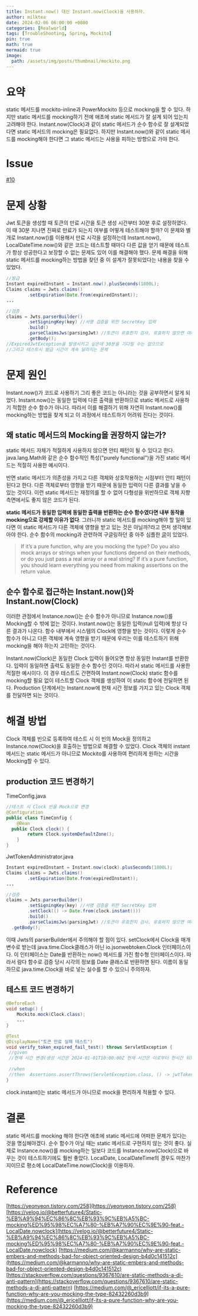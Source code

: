 ```yaml
---
title: Instant.now() 대신 Instant.now(Clock)을 사용하자.
author: milktea
date: 2024-02-06 06:00:00 +0800
categories: [Realworld]
tags: [TroubleShooting, Spring, Mockito]
pin: true
math: true
mermaid: true
image:
  path: /assets/img/posts/thumbnail/mockito.png
---
```



# 요약
static 메서드를 mockito-inline과 PowerMockito 등으로 mocking을 할 수 있다.
하지만 static 메서드를 mocking하기 전에 애초에 static 메서드가 잘 설계 되어 있는지 고려해야 한다.
Instant.now(Clock)과 같이 static 메서드가 순수 함수로 잘 설계되었다면 static 메서드의 mocking은 필요없다.
하지만 Instant.now()와 같이 static 메서드를 mocking해야 한다면 그 static 메서드는 사용을 피하는 방향으로 가야 한다.

# Issue
[#10](https://github.com/MilkTea24/realworld-backend/issues/10)

# 문제 상황
Jwt 토큰을 생성할 때 토큰의 만료 시간을 토큰 생성 시간부터 30분 후로 설정하였다.
이 때 30분 지나면 진짜로 만료가 되는지 여부를 어떻게 테스트해야 할까?
이 문제와 별개로 Instant.now()를 이용해서 만료 시각을 설정하는데 Instant.now(), LocalDateTime.now()와 같은 코드는 테스트할 때마다 다른 값을 얻기 때문에 테스트가 항상 성공한다고 보장할 수 없는 문제도 있어 이를 해결해야 했다.
문제 해결을 위해 static 메서드를 mocking하는 방법을 찾던 중 이 설계가 잘못되었다는 내용을 찾을 수 있었다.
```java
//발급
Instant expiredInstant = Instant.now().plusSeconds(1800L);  
Claims claims = Jwts.claims()  
        .setExpiration(Date.from(expiredInstant));
...

//검증
claims = Jwts.parserBuilder()  
        .setSigningKey(key) //서명 검증을 위한 SecretKey 입력  
        .build()  
        .parseClaimsJws(parsingJwt) //토큰이 유효한지 검사. 유효하지 않으면 여러 종류 예외 발생  
	    .getBody();
//ExpiredJwtException을 발생시키고 싶은데 30분을 기다릴 수는 없으므로 
//그리고 테스트시 발급 시간이 계속 달라지는 문제
```

# 문제 원인
Instant.now()가 코드로 사용하기 그리 좋은 코드는 아니라는 것을 공부하면서 알게 되었다.
Instant.now()는 동일한 입력에 다른 출력을 반환하므로 static 메서드로 사용하기 적합한 순수 함수가 아니다.
따라서 이를 해결하기 위해 자연히 Instant.now()를 mocking하는 방법을 찾게 되고 이 과정에서 테스트하기 어려워 진다는 것이다.

## 왜 static 메서드의 Mocking을 권장하지 않는가?
static 메서드 자체가 적절하게 사용하지 않으면 안티 패턴이 될 수 있다고 한다.
java.lang.Math와 같은 순수 함수적인 특성("purely functional")을 가진 static 메서드는 적절히 사용한 예시이다.

반면 static 메서드가 의존성을 가지고 다른 객체와 상호작용하는 시점부터 안티 패턴이 된다고 한다.
다른 객체로부터 영향을 받기 때문에 동일한 입력이 다른 결과를 낳을 수 있는 것이다.
이런 static 메서드는 재정의를 할 수 없어 다형성을 위반하므로 객체 지향 측면에서도 좋지 않은 코드가 된다.

**static 메서드가 동일한 입력에 동일한 출력을 반환하는 순수 함수였다면 내부 동작을 mocking으로 강제할 이유가 없다**.
그러니까 static 메서드를 mocking해야 할 일이 있다면 이 static 메서드가 다른 객체에 영향을 받고 있는 것은 아닐까?라고 먼저 생각해보아야 한다.
순수 함수의 mocking과 관련하여 구글링하던 중 아주 심플한 [글](https://medium.com/@_ericelliott/if-its-a-pure-function-why-are-you-mocking-the-type-82432260d3b9)이 있었다.

> If it’s a pure function, why are you mocking the type? Do you also mock arrays or strings when your functions depend on their methods, or do you just pass a real array or a real string? If it’s a pure function, you should learn everything you need from making assertions on the return value.

## 순수 함수로 접근하는 Instant.now()와 Instant.now(Clock)
이러한 관점에서 Instance.now()는 순수 함수가 아니므로 Instance.now()를 Mocking할 수 밖에 없는 것이다.
Instant.now()는 동일한 입력(null 입력)에 항상 다른 결과가 나온다.
함수 내부에서 시스템의 Clock에 영향을 받는 것이다.
이렇게 순수 함수가 아니고 다른 객체에 계속 영향을 받기 때문에 우리는 이를 테스트하기 위해 mocking을 해야 하는지 고민하는 것이다.

Instant.now(Clock)은 동일한 Clock 입력이 들어오면 항상 동일한 Instant를 반환한다.
입력이 동일하면 출력도 동일한 순수 함수인 것이다.
따라서 static 메서드를 사용한 적절한 예시이다.
이 경우 테스트도 간편하여 Instant.now(Clock) static 함수를 mocking할 필요 없이 테스트할 Clock 객체를 생성하여 이 static 함수에 전달하면 된다.
Production 단계에서는 Instant.now에 현재 시간 정보를 가지고 있는 Clock 객체를 전달하면 되는 것이다.


# 해결 방법
Clock 객체를 빈으로 등록하여 테스트 시 이 빈의 Mock을 정의하고 Instance.now(Clock)을 호출하는 방법으로 해결할 수 있었다. Clock 객체의 instant 메서드는 static 메서드가 아니므로 Mockito를 사용하여 편리하게 원하는 시간을 Mocking할 수 있다.

## production 코드 변경하기
TimeConfig.java
```java
//테스트 시 Clock 빈을 Mock으로 변경
@Configuration  
public class TimeConfig {  
    @Bean  
  public Clock clock() {  
        return Clock.systemDefaultZone();  
    }  
}
```

JwtTokenAdministrator.java
```java
Instant expiredInstant = Instant.now(clock).plusSeconds(1800L);  
Claims claims = Jwts.claims()  
        .setExpiration(Date.from(expiredInstant));
...

//검증
claims = Jwts.parserBuilder()  
        .setSigningKey(key) //서명 검증을 위한 SecretKey 입력  
	    .setClock(() -> Date.from(clock.instant()))  
        .build()  
        .parseClaimsJws(parsingJwt) //토큰이 유효한지 검사. 유효하지 않으면 여러 종류 예외 발생  
  .getBody();
```
이때 Jwts의 parserBuilder에서 주의해야 할 점이 있다. setClock에서 Clock을 매개 변수로 받는데 java.time.Clock클래스가 아닌 io.jsonwebtoken.Clock 인터페이스이다. 이 인터페이스는 Date를 반환하는 now() 메서드를 가진 함수형 인터페이스이다. 따라서 람다 함수로 검증 당시 시각의 정보를 Date 클래스로 반환하면 된다. 이름이 동일하므로 java.time.Clock을 바로 넣는 실수를 할 수 있으니 주의하자.

## 테스트 코드 변경하기
```java
@BeforeEach  
void setup() {  
    Mockito.mock(Clock.class);  
    ...
}

@Test  
@DisplayName("토큰 만료 실패 테스트")  
void verify_token_expired_fail_test() throws ServletException {  
 //given  
 //현재 시간 변경(생성 시간은 2024-01-01T10:00:00Z 현재 시간은 이로부터 한시간 뒤)  Mockito.when(clock.instant()).thenReturn(Instant.parse("2024-01-01T11:00:00Z"));  
  
 //when  
 //then  Assertions.assertThrows(ServletException.class, () -> jwtTokenAdministrator.verifyToken(token));  
}
```
clock.instant()는 static 메서드가 아니므로 mock을 편리하게 적용할 수 있다.


# 결론
static 메서드를 mocking 해야 한다면 애초에 static 메서드에 어떠한 문제가 있다는 것을 명심해야겠다. 순수 함수가 아닐 때는 static 메서드로 구현하지 않는 것이 좋다. 실제로 Instance.now()를 mocking하는 일보다 코드를 Instance.now(Clock)으로 바꾸는 것이 테스트하기에도 훨씬 좋았다. LocalDate, LocalDateTime의 경우도 마찬가지이므로 평소에 LocalDateTime.now(Clock)을 이용하자.

# Reference
[https://yeonyeon.tistory.com/258](https://yeonyeon.tistory.com/258)
[https://velog.io/@betterfuture4/Static-%EB%A9%94%EC%86%8C%EB%93%9C%EB%A5%BC-mocking%ED%95%98%EC%A7%80-%EB%A7%90%EC%9E%90-feat.-LocalDate.nowclock](https://velog.io/@betterfuture4/Static-%EB%A9%94%EC%86%8C%EB%93%9C%EB%A5%BC-mocking%ED%95%98%EC%A7%80-%EB%A7%90%EC%9E%90-feat.-LocalDate.nowclock)
[https://medium.com/@karmanno/why-are-static-embers-and-methods-bad-for-object-oriented-design-b4d0c141512c](https://medium.com/@karmanno/why-are-static-embers-and-methods-bad-for-object-oriented-design-b4d0c141512c)
[https://stackoverflow.com/questions/9367610/are-static-methods-a-di-anti-pattern](https://stackoverflow.com/questions/9367610/are-static-methods-a-di-anti-pattern)
[https://medium.com/@_ericelliott/if-its-a-pure-function-why-are-you-mocking-the-type-82432260d3b9](https://medium.com/@_ericelliott/if-its-a-pure-function-why-are-you-mocking-the-type-82432260d3b9)
